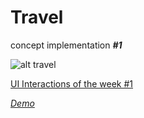 # Travel
concept implementation ***#1***

![alt travel](https://cdn-images-1.medium.com/max/600/1*dzi26E_hl5gj-9BA74Crjw.gif)

<a href="https://medium.muz.li/mobile-interactions-of-the-week-1-5103613c6aad" target="_blank">UI Interactions of the week #1</a>

<em><a href="https://aakashrajur.github.io/travel/" target="_blank">Demo</a></em>